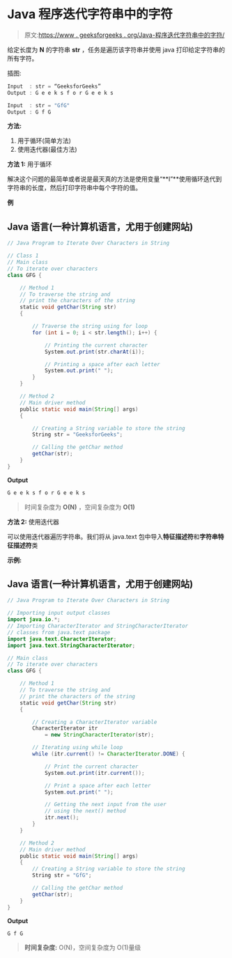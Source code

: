 # Java 程序迭代字符串中的字符

> 原文:[https://www . geeksforgeeks . org/Java-程序迭代字符串中的字符/](https://www.geeksforgeeks.org/java-program-to-iterate-over-characters-in-string/)

给定长度为 **N** 的字符串 **str** ，任务是遍历该字符串并使用 java 打印给定字符串的所有字符。

插图:

```java
Input  : str = “GeeksforGeeks”
Output : G e e k s f o r G e e k s
```

```java
Input  : str = "GfG"
Output : G f G
```

**方法:**

1.  用于循环(简单方法)
2.  使用迭代器(最佳方法)

**方法 1:** 用于循环

解决这个问题的最简单或者说是最天真的方法是使用变量“**I”**使用循环迭代到字符串的长度，然后打印字符串中每个字符的值。

**例**

## Java 语言(一种计算机语言，尤用于创建网站)

```java
// Java Program to Iterate Over Characters in String

// Class 1
// Main class
// To iterate over characters
class GFG {

    // Method 1
    // To traverse the string and
    // print the characters of the string
    static void getChar(String str)
    {

        // Traverse the string using for loop
        for (int i = 0; i < str.length(); i++) {

            // Printing the current character
            System.out.print(str.charAt(i));

            // Printing a space after each letter
            System.out.print(" ");
        }
    }

    // Method 2
    // Main driver method
    public static void main(String[] args)
    {

        // Creating a String variable to store the string
        String str = "GeeksforGeeks";

        // Calling the getChar method
        getChar(str);
    }
}
```

**Output**

```java
G e e k s f o r G e e k s 
```

> 时间复杂度为 **O(N)** ，空间复杂度为 **O(1)**

**方法 2:** 使用迭代器

可以使用迭代器遍历字符串。我们将从 java.text 包中导入**特征描述符**和**字符串特征描述符**类

**示例:**

## Java 语言(一种计算机语言，尤用于创建网站)

```java
// Java Program to Iterate Over Characters in String

// Importing input output classes
import java.io.*;
// Importing CharacterIterator and StringCharacterIterator
// classes from java.text package
import java.text.CharacterIterator;
import java.text.StringCharacterIterator;

// Main class
// To iterate over characters
class GFG {

    // Method 1
    // To traverse the string and
    // print the characters of the string
    static void getChar(String str)
    {

        // Creating a CharacterIterator variable
        CharacterIterator itr
            = new StringCharacterIterator(str);

        // Iterating using while loop
        while (itr.current() != CharacterIterator.DONE) {

            // Print the current character
            System.out.print(itr.current());

            // Print a space after each letter
            System.out.print(" ");

            // Getting the next input from the user
            // using the next() method
            itr.next();
        }
    }

    // Method 2
    // Main driver method
    public static void main(String[] args)
    {
        // Creating a String variable to store the string
        String str = "GfG";

        // Calling the getChar method
        getChar(str);
    }
}
```

**Output**

```java
G f G 
```

> **时间复杂度:** O(N)，空间复杂度为 O(1)量级